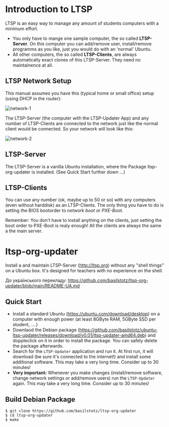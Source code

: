 


# Introduction  to LTSP

LTSP is an easy way to manage any amount of students computers with a minimum effort. 
- You only have to mange one sample computer, the so called **LTSP-Server**. On this computer you can add/remove user, install/remove programms as you like, just you would do with an 'normal' Ubuntu.
- All other computers, the so called **LTSP-Clients**, are always automatically exact clones of this LTSP-Server. They need no maintainence at all. 

## LTSP Network Setup

This manual assumes you have this (typical home or small office) setup (using DHCP in the router):  

![network-1](https://user-images.githubusercontent.com/3853260/143925099-8ea63fc5-d756-4987-b090-3140dc4e5519.png)

The LTSP-Server (the computer with the LTSP-Updater App) and any number of LTSP-Clients are connected to the network just like the normal client would be connected. So your network will look like this:


![network-2](https://user-images.githubusercontent.com/3853260/143925125-dbddc292-9137-4aa9-a658-dfa9f720eb42.png)

## LTSP-Server

The LTSP-Server is a vanilla Ubuntu installation, where the Package ltsp-org-updater is installed. (See Quick Start further down ...)


## LTSP-Clients

You can use any number (ok, maybe up to 50 or so) with any computers (even without harddisk) as an LTSP-Clients. The only thing you have to do is setting the BIOS bootorder to *network boot* or *PXE-Boot*.

Remember: You don't have to install anything on the clients, just setting the boot order to PXE-Boot is realy enough! All the clients are always the same a the main server.


# ltsp-org-updater

Install a and maintain LTSP-Server (http://ltsp.org) without any "shell things" on a Ubuntu box. It's designed for teachers with no experience on the shell.

До українського перекладу: https://github.com/basilstotz/ltsp-org-updater/blob/main/README-UA.md

## Quick Start

- Install a standard Ubuntu (https://ubuntu.com/download/desktop) on a computer with enough power (at least 8GByte RAM, 5GByte SSD per student, ....)
- Downlaod the Debian package (https://github.com/basilstotz/ubuntu-ltsp-updater/releases/download/v0.01/ltsp-updater-amd64.deb) and doppleclick on it in order to install the package. You can safely delete the package afterwards.
- Search for the `LTSP-Updater` application and run it. At first run, it will download (be sure it's connected to the internet!) and install some additional software. This may take a very long time. Consider up to 30 minutes!  
- **Very important:** Whenever you make changes (install/remove software, change network settings or add/remove users) run the `LTSP-Updater` again. This may take a very long time. Consider up to 30 minutes! 

## Build Debian Package

```
$ git clone https://github.com/basilstotz/ltsp-org-updater
$ cd ltsp-org-updater
$ make
```

